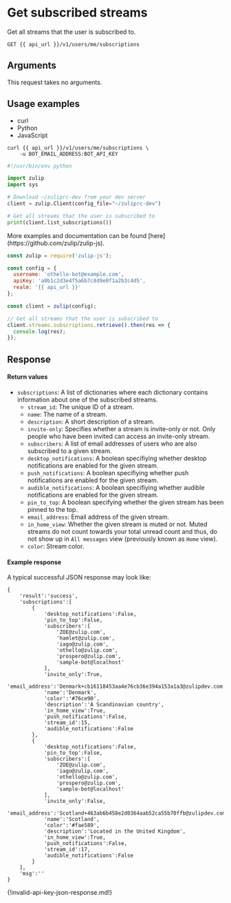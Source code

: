 # Get subscribed streams

Get all streams that the user is subscribed to.

`GET {{ api_url }}/v1/users/me/subscriptions`

## Arguments

This request takes no arguments.

## Usage examples
<div class="code-section" markdown="1">
<ul class="nav">
<li data-language="curl">curl</li>
<li data-language="python">Python</li>
<li data-language="javascript">JavaScript</li>
</ul>
<div class="blocks">

<div data-language="curl" markdown="1">

```
curl {{ api_url }}/v1/users/me/subscriptions \
    -u BOT_EMAIL_ADDRESS:BOT_API_KEY
```

</div>

<div data-language="python" markdown="1">

```python
#!/usr/bin/env python

import zulip
import sys

# Download ~/zuliprc-dev from your dev server
client = zulip.Client(config_file="~/zuliprc-dev")

# Get all streams that the user is subscribed to
print(client.list_subscriptions())
```
</div>

<div data-language="javascript" markdown="1">
More examples and documentation can be found [here](https://github.com/zulip/zulip-js).

```js
const zulip = require('zulip-js');

const config = {
  username: 'othello-bot@example.com',
  apiKey: 'a0b1c2d3e4f5a6b7c8d9e0f1a2b3c4d5',
  realm: '{{ api_url }}'
};

const client = zulip(config);

// Get all streams that the user is subscribed to
client.streams.subscriptions.retrieve().then(res => {
  console.log(res);
});

```
</div>

</div>

</div>

## Response

#### Return values

* `subscriptions`: A list of dictionaries where each dictionary contains
  information about one of the subscribed streams.
    * `stream_id`: The unique ID of a stream.
    * `name`: The name of a stream.
    * `description`: A short description of a stream.
    * `invite-only`: Specifies whether a stream is invite-only or not.
      Only people who have been invited can access an invite-only stream.
    * `subscribers`: A list of email addresses of users who are also subscribed
      to a given stream.
    * `desktop_notifications`: A boolean specifiying whether desktop notifications
      are enabled for the given stream.
    * `push_notifications`: A boolean specifiying whether push notifications
      are enabled for the given stream.
    * `audible_notifications`: A boolean specifiying whether audible notifications
      are enabled for the given stream.
    * `pin_to_top`: A boolean specifying whether the given stream has been pinned
      to the top.
    * `email_address`: Email address of the given stream.
    * `in_home_view`: Whether the given stream is muted or not. Muted streams do
      not count towards your total unread count and thus, do not show up in
      `All messages` view (previously known as `Home` view).
    * `color`: Stream color.

#### Example response

A typical successful JSON response may look like:

```
{
    'result':'success',
    'subscriptions':[
        {
            'desktop_notifications':False,
            'pin_to_top':False,
            'subscribers':[
                'ZOE@zulip.com',
                'hamlet@zulip.com',
                'iago@zulip.com',
                'othello@zulip.com',
                'prospero@zulip.com',
                'sample-bot@localhost'
            ],
            'invite_only':True,
            'email_address':'Denmark+cb16118453aa4e76cb36e394a153a1a3@zulipdev.com:9991',
            'name':'Denmark',
            'color':'#76ce90',
            'description':'A Scandinavian country',
            'in_home_view':True,
            'push_notifications':False,
            'stream_id':15,
            'audible_notifications':False
        },
        {
            'desktop_notifications':False,
            'pin_to_top':False,
            'subscribers':[
                'ZOE@zulip.com',
                'iago@zulip.com',
                'othello@zulip.com',
                'prospero@zulip.com',
                'sample-bot@localhost'
            ],
            'invite_only':False,
            'email_address':'Scotland+463ab6b458e2d0364aab52ca55b70ffb@zulipdev.com:9991',
            'name':'Scotland',
            'color':'#fae589',
            'description':'Located in the United Kingdom',
            'in_home_view':True,
            'push_notifications':False,
            'stream_id':17,
            'audible_notifications':False
        }
    ],
    'msg':''
}
```

{!invalid-api-key-json-response.md!}
